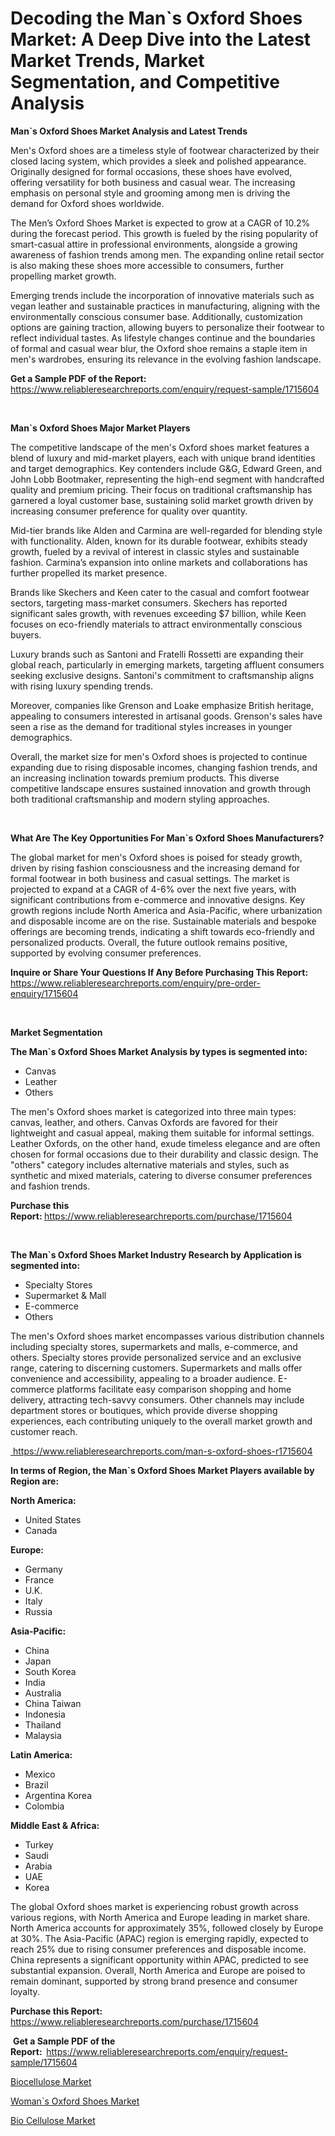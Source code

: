<p><h1>Decoding the Man`s Oxford Shoes Market: A Deep Dive into the Latest Market Trends, Market Segmentation, and Competitive Analysis</h1></p><p><strong>Man`s Oxford Shoes Market Analysis and Latest Trends</strong></p>
<p><p>Men's Oxford shoes are a timeless style of footwear characterized by their closed lacing system, which provides a sleek and polished appearance. Originally designed for formal occasions, these shoes have evolved, offering versatility for both business and casual wear. The increasing emphasis on personal style and grooming among men is driving the demand for Oxford shoes worldwide.</p><p>The Men’s Oxford Shoes Market is expected to grow at a CAGR of 10.2% during the forecast period. This growth is fueled by the rising popularity of smart-casual attire in professional environments, alongside a growing awareness of fashion trends among men. The expanding online retail sector is also making these shoes more accessible to consumers, further propelling market growth. </p><p>Emerging trends include the incorporation of innovative materials such as vegan leather and sustainable practices in manufacturing, aligning with the environmentally conscious consumer base. Additionally, customization options are gaining traction, allowing buyers to personalize their footwear to reflect individual tastes. As lifestyle changes continue and the boundaries of formal and casual wear blur, the Oxford shoe remains a staple item in men's wardrobes, ensuring its relevance in the evolving fashion landscape.</p></p>
<p><strong>Get a Sample PDF of the Report:&nbsp;</strong> <a href="https://www.reliableresearchreports.com/enquiry/request-sample/1715604?utm_campaign=40&utm_medium=2&utm_source=Github&utm_content=ia&utm_term=12012025&utm_id=mans-oxford-shoes">https://www.reliableresearchreports.com/enquiry/request-sample/1715604</a></p>
<p>&nbsp;</p>
<p><strong>Man`s Oxford Shoes Major Market Players</strong></p>
<p><p>The competitive landscape of the men's Oxford shoes market features a blend of luxury and mid-market players, each with unique brand identities and target demographics. Key contenders include G&G, Edward Green, and John Lobb Bootmaker, representing the high-end segment with handcrafted quality and premium pricing. Their focus on traditional craftsmanship has garnered a loyal customer base, sustaining solid market growth driven by increasing consumer preference for quality over quantity.</p><p>Mid-tier brands like Alden and Carmina are well-regarded for blending style with functionality. Alden, known for its durable footwear, exhibits steady growth, fueled by a revival of interest in classic styles and sustainable fashion. Carmina’s expansion into online markets and collaborations has further propelled its market presence. </p><p>Brands like Skechers and Keen cater to the casual and comfort footwear sectors, targeting mass-market consumers. Skechers has reported significant sales growth, with revenues exceeding $7 billion, while Keen focuses on eco-friendly materials to attract environmentally conscious buyers.</p><p>Luxury brands such as Santoni and Fratelli Rossetti are expanding their global reach, particularly in emerging markets, targeting affluent consumers seeking exclusive designs. Santoni's commitment to craftsmanship aligns with rising luxury spending trends. </p><p>Moreover, companies like Grenson and Loake emphasize British heritage, appealing to consumers interested in artisanal goods. Grenson's sales have seen a rise as the demand for traditional styles increases in younger demographics. </p><p>Overall, the market size for men's Oxford shoes is projected to continue expanding due to rising disposable incomes, changing fashion trends, and an increasing inclination towards premium products. This diverse competitive landscape ensures sustained innovation and growth through both traditional craftsmanship and modern styling approaches.</p></p>
<p>&nbsp;</p>
<p><strong>What Are The Key Opportunities For Man`s Oxford Shoes Manufacturers?</strong></p>
<p><p>The global market for men's Oxford shoes is poised for steady growth, driven by rising fashion consciousness and the increasing demand for formal footwear in both business and casual settings. The market is projected to expand at a CAGR of 4-6% over the next five years, with significant contributions from e-commerce and innovative designs. Key growth regions include North America and Asia-Pacific, where urbanization and disposable income are on the rise. Sustainable materials and bespoke offerings are becoming trends, indicating a shift towards eco-friendly and personalized products. Overall, the future outlook remains positive, supported by evolving consumer preferences.</p></p>
<p><strong>Inquire or Share Your Questions If Any Before Purchasing This Report:</strong> <a href="https://www.reliableresearchreports.com/enquiry/pre-order-enquiry/1715604?utm_campaign=40&utm_medium=2&utm_source=Github&utm_content=ia&utm_term=12012025&utm_id=mans-oxford-shoes">https://www.reliableresearchreports.com/enquiry/pre-order-enquiry/1715604</a></p>
<p>&nbsp;</p>
<p><strong>Market Segmentation</strong></p>
<p><strong>The Man`s Oxford Shoes Market Analysis by types is segmented into:</strong></p>
<p><ul><li>Canvas</li><li>Leather</li><li>Others</li></ul></p>
<p><p>The men's Oxford shoes market is categorized into three main types: canvas, leather, and others. Canvas Oxfords are favored for their lightweight and casual appeal, making them suitable for informal settings. Leather Oxfords, on the other hand, exude timeless elegance and are often chosen for formal occasions due to their durability and classic design. The "others" category includes alternative materials and styles, such as synthetic and mixed materials, catering to diverse consumer preferences and fashion trends.</p></p>
<p><strong>Purchase this Report:&nbsp;</strong><a href="https://www.reliableresearchreports.com/purchase/1715604?utm_campaign=40&utm_medium=2&utm_source=Github&utm_content=ia&utm_term=12012025&utm_id=mans-oxford-shoes">https://www.reliableresearchreports.com/purchase/1715604</a></p>
<p>&nbsp;</p>
<p><strong>The Man`s Oxford Shoes Market Industry Research by Application is segmented into:</strong></p>
<p><ul><li>Specialty Stores</li><li>Supermarket & Mall</li><li>E-commerce</li><li>Others</li></ul></p>
<p><p>The men's Oxford shoes market encompasses various distribution channels including specialty stores, supermarkets and malls, e-commerce, and others. Specialty stores provide personalized service and an exclusive range, catering to discerning customers. Supermarkets and malls offer convenience and accessibility, appealing to a broader audience. E-commerce platforms facilitate easy comparison shopping and home delivery, attracting tech-savvy consumers. Other channels may include department stores or boutiques, which provide diverse shopping experiences, each contributing uniquely to the overall market growth and customer reach.</p></p>
<p><a href="https://www.reliableresearchreports.com/man-s-oxford-shoes-r1715604?utm_campaign=40&utm_medium=2&utm_source=Github&utm_content=ia&utm_term=12012025&utm_id=mans-oxford-shoes">&nbsp;https://www.reliableresearchreports.com/man-s-oxford-shoes-r1715604</a></p>
<p><strong>In terms of Region, the Man`s Oxford Shoes Market Players available by Region are:</strong></p>
<p>
    <p> <strong> North America: </strong>
        <ul>
            <li>United States</li>
            <li>Canada</li>
        </ul>
        </p> 
    <p> <strong> Europe: </strong>
        <ul>
            <li>Germany</li>
            <li>France</li>
            <li>U.K.</li>
            <li>Italy</li>
            <li>Russia</li>
        </ul>
        </p> 
    <p> <strong> Asia-Pacific: </strong>
        <ul>
            <li>China</li>
            <li>Japan</li>
            <li>South Korea</li>
            <li>India</li>
            <li>Australia</li>
            <li>China Taiwan</li>
            <li>Indonesia</li>
            <li>Thailand</li>
            <li>Malaysia</li>
        </ul>
        </p> 
    <p> <strong> Latin America: </strong>
        <ul>
            <li>Mexico</li>
            <li>Brazil</li>
            <li>Argentina Korea</li>
            <li>Colombia</li>
        </ul>
        </p> 
    <p> <strong> Middle East & Africa: </strong>
        <ul>
            <li>Turkey</li>
            <li>Saudi</li>
            <li>Arabia</li>
            <li>UAE</li>
            <li>Korea</li>
        </ul>
    </p>
    </p>
<p><p>The global Oxford shoes market is experiencing robust growth across various regions, with North America and Europe leading in market share. North America accounts for approximately 35%, followed closely by Europe at 30%. The Asia-Pacific (APAC) region is emerging rapidly, expected to reach 25% due to rising consumer preferences and disposable income. China represents a significant opportunity within APAC, predicted to see substantial expansion. Overall, North America and Europe are poised to remain dominant, supported by strong brand presence and consumer loyalty.</p></p>
<p><strong>Purchase this Report: </strong><a href="https://www.reliableresearchreports.com/purchase/1715604?utm_campaign=40&utm_medium=2&utm_source=Github&utm_content=ia&utm_term=12012025&utm_id=mans-oxford-shoes">https://www.reliableresearchreports.com/purchase/1715604</a></p>
<p>&nbsp;<strong>Get a Sample PDF of the Report:&nbsp;&nbsp;</strong><a href="https://www.reliableresearchreports.com/enquiry/request-sample/1715604?utm_campaign=40&utm_medium=2&utm_source=Github&utm_content=ia&utm_term=12012025&utm_id=mans-oxford-shoes">https://www.reliableresearchreports.com/enquiry/request-sample/1715604</a></p>
<p><strong></strong></p>
<p><p><a href="https://github.com/tanekacalderon743/Market-Research-Report-List-1/blob/main/biocellulose-market.md?utm_campaign=40&utm_medium=2&utm_source=Github&utm_content=ia&utm_term=12012025&utm_id=mans-oxford-shoes">Biocellulose Market</a></p><p><a href="https://github.com/klaassenmackenzie6/Market-Research-Report-List-1/blob/main/womans-oxford-shoes-market.md?utm_campaign=40&utm_medium=2&utm_source=Github&utm_content=ia&utm_term=12012025&utm_id=mans-oxford-shoes">Woman`s Oxford Shoes Market</a></p><p><a href="https://github.com/lvaill871987/Market-Research-Report-List-1/blob/main/bio-cellulose-market.md?utm_campaign=40&utm_medium=2&utm_source=Github&utm_content=ia&utm_term=12012025&utm_id=mans-oxford-shoes">Bio Cellulose Market</a></p></p>